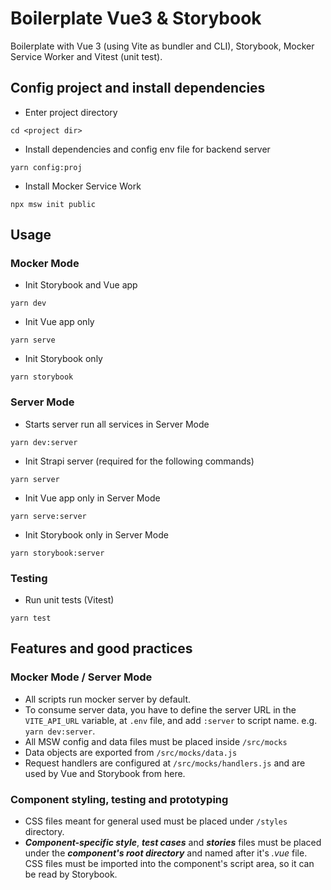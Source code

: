 # Boilerplate Vue3 & Storybook
Boilerplate with Vue 3 (using Vite as bundler and CLI), Storybook, Mocker Service Worker and Vitest (unit test).
   
## Config project and install dependencies
   
- Enter project directory
```   
cd <project dir>
```
      
- Install dependencies and config env file for backend server
```   
yarn config:proj
```  
   
- Install Mocker Service Work
```
npx msw init public
```

## Usage   

### Mocker Mode
- Init Storybook and Vue app
```
yarn dev
```
- Init Vue app only
```
yarn serve
```
- Init Storybook only
```
yarn storybook
```

### Server Mode   
    
- Starts server run all services in Server Mode
```
yarn dev:server
```
- Init Strapi server (required for the following commands)
```
yarn server
```
- Init Vue app only in Server Mode
```
yarn serve:server
```
- Init Storybook only in Server Mode
```
yarn storybook:server
```

### Testing
- Run unit tests (Vitest)
```
yarn test
```
   
## Features and good practices
   
### Mocker Mode / Server Mode   
- All scripts run mocker server by default.   
- To consume server data, you have to define the server URL in the `VITE_API_URL` variable, at `.env` file, and add `:server` to script name. e.g. `yarn dev:server`.  
- All MSW config and data files must be placed inside `/src/mocks`   
- Data objects are exported from `/src/mocks/data.js`
- Request handlers are configured at `/src/mocks/handlers.js` and are used by Vue and Storybook from here.
   
### Component styling, testing and prototyping
- CSS files meant for general used must be placed under `/styles` directory.
- ***Component-specific style***, ***test cases*** and ***stories*** files must be placed under the ***component's root directory*** and named after it's *.vue* file. CSS files must be imported into the component's script area, so it can be read by Storybook.
